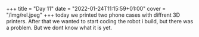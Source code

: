 +++
title = "Day 11"
date = "2022-01-24T11:15:59+01:00"
cover = "/img/rel.jpeg"
+++
today we printed two phone cases with diffrent 3D printers. After that we wanted to start coding the robot i build, but there was a problem.
But we dont know what it is yet.